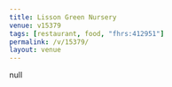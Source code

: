 ```yaml
---
title: Lisson Green Nursery
venue: v15379
tags: [restaurant, food, "fhrs:412951"]
permalink: /v/15379/
layout: venue
---
```

null
